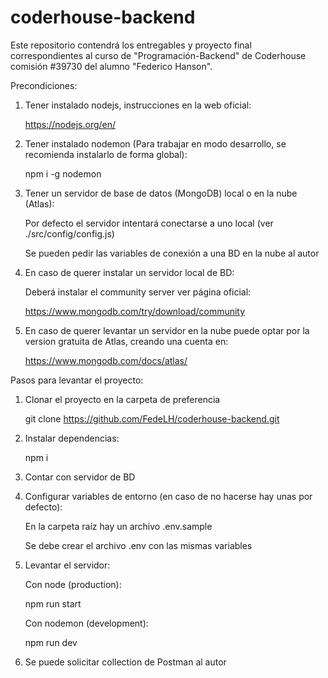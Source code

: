 # coderhouse-backend

Este repositorio contendrá los entregables y proyecto final correspondientes al curso de "Programación-Backend" de Coderhouse comisión #39730 del alumno "Federico Hanson".

Precondiciones:

1. Tener instalado nodejs, instrucciones en la web oficial:


    https://nodejs.org/en/

2. Tener instalado nodemon (Para trabajar en modo desarrollo, se recomienda instalarlo de forma global):


    npm i -g nodemon

3. Tener un servidor de base de datos (MongoDB) local o en la nube (Atlas):


    Por defecto el servidor intentará conectarse a uno local (ver ./src/config/config.js)

    Se pueden pedir las variables de conexión a una BD en la nube al autor

4. En caso de querer instalar un servidor local de BD:


    Deberá instalar el community server ver página oficial:

      https://www.mongodb.com/try/download/community

5. En caso de querer levantar un servidor en la nube puede optar por la version gratuita de Atlas, creando una cuenta en:


    https://www.mongodb.com/docs/atlas/

Pasos para levantar el proyecto:

1. Clonar el proyecto en la carpeta de preferencia


    git clone https://github.com/FedeLH/coderhouse-backend.git

2. Instalar dependencias:


    npm i

3. Contar con servidor de BD

4. Configurar variables de entorno (en caso de no hacerse hay unas por defecto):


    En la carpeta raíz hay un archivo .env.sample

    Se debe crear el archivo .env con las mismas variables

5. Levantar el servidor:


    Con node (production):

      npm run start

    Con nodemon (development):

      npm run dev

6. Se puede solicitar collection de Postman al autor
